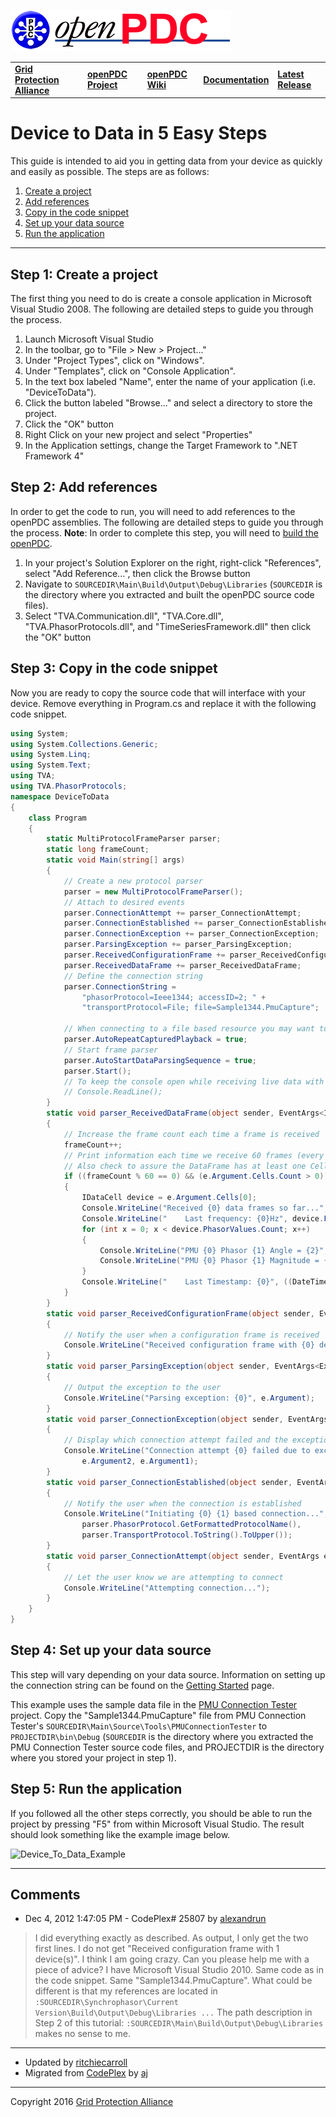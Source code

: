 [![The Open Source Phasor Data Concentrator](openPDC_Logo.png)](openPDC_Home.md "The Open Source Phasor Data Concentrator")

|   |   |   |   |   |
|---|---|---|---|---|
| **[Grid Protection Alliance](http://www.gridprotectionalliance.org "Grid Protection Alliance Home Page")** | **[openPDC Project](https://github.com/GridProtectionAlliance/openPDC "openPDC Project on GitHub")** | **[openPDC Wiki](openPDC_Home.md "openPDC Wiki Home Page")** | **[Documentation](openPDC_Documentation_Home.md "openPDC Documentation Home Page")** | **[Latest Release](https://github.com/GridProtectionAlliance/openPDC/releases "openPDC Releases Home Page")** |

# Device to Data in 5 Easy Steps

This guide is intended to aid you in getting data from your device as quickly and easily as possible. The steps are as follows:

1. [Create a project](#step-1-create-a-project)
2. [Add references](#step-2-add-references)
3. [Copy in the code snippet](#step-3-copy-in-the-code-snippet)
4. [Set up your data source](#step-4-set-up-your-data-source)
5. [Run the application](#step-5-run-the-application)

---

## Step 1: Create a project

The first thing you need to do is create a console application in Microsoft Visual Studio 2008. The following are detailed steps to guide you through the process.

1. Launch Microsoft Visual Studio
2. In the toolbar, go to "File > New > Project..."
3. Under "Project Types", click on "Windows".
4. Under "Templates", click on "Console Application".
5. In the text box labeled "Name", enter the name of your application (i.e. "DeviceToData").
6. Click the button labeled "Browse..." and select a directory to store the project.
7. Click the "OK" button 
8. Right Click on your new project and select "Properties"
9. In the Application settings, change the Target Framework to ".NET Framework 4"


## Step 2: Add references

In order to get the code to run, you will need to add references to the openPDC assemblies. The following are detailed steps to guide you through the process.
**Note**: In order to complete this step, you will need to [build the openPDC](Developers_Getting_Started.md).

1. In your project's Solution Explorer on the right, right-click "References", select "Add Reference...", then click the Browse button
2. Navigate to `SOURCEDIR\Main\Build\Output\Debug\Libraries` (`SOURCEDIR` is the directory where you extracted and built the openPDC source code files).
3. Select "TVA.Communication.dll", "TVA.Core.dll", "TVA.PhasorProtocols.dll", and "TimeSeriesFramework.dll" then click the "OK" button

## Step 3: Copy in the code snippet

Now you are ready to copy the source code that will interface with your device. Remove everything in Program.cs and replace it with the following code snippet.

```cs
using System;
using System.Collections.Generic;
using System.Linq;
using System.Text;
using TVA;
using TVA.PhasorProtocols;
namespace DeviceToData
{
    class Program
    {
        static MultiProtocolFrameParser parser;
        static long frameCount;
        static void Main(string[] args)
        {
            // Create a new protocol parser
            parser = new MultiProtocolFrameParser();
            // Attach to desired events
            parser.ConnectionAttempt += parser_ConnectionAttempt;
            parser.ConnectionEstablished += parser_ConnectionEstablished;
            parser.ConnectionException += parser_ConnectionException;
            parser.ParsingException += parser_ParsingException;
            parser.ReceivedConfigurationFrame += parser_ReceivedConfigurationFrame;
            parser.ReceivedDataFrame += parser_ReceivedDataFrame;
            // Define the connection string
            parser.ConnectionString =
                "phasorProtocol=Ieee1344; accessID=2; " +
                "transportProtocol=File; file=Sample1344.PmuCapture";
            
            // When connecting to a file based resource you may want to loop the data
            parser.AutoRepeatCapturedPlayback = true;
            // Start frame parser
            parser.AutoStartDataParsingSequence = true;
            parser.Start();
            // To keep the console open while receiving live data with AutoRepeatCapturedPlayback = false, uncomment the following line of code:
            // Console.ReadLine();
        }
        static void parser_ReceivedDataFrame(object sender, EventArgs<IDataFrame> e)
        {
            // Increase the frame count each time a frame is received
            frameCount++;
            // Print information each time we receive 60 frames (every 2 seconds for 30 frames per second)
            // Also check to assure the DataFrame has at least one Cell
            if ((frameCount % 60 == 0) && (e.Argument.Cells.Count > 0))
            {
                IDataCell device = e.Argument.Cells[0];
                Console.WriteLine("Received {0} data frames so far...", frameCount);
                Console.WriteLine("    Last frequency: {0}Hz", device.FrequencyValue.Frequency);
                for (int x = 0; x < device.PhasorValues.Count; x++)
                {
                    Console.WriteLine("PMU {0} Phasor {1} Angle = {2}", device.IDCode, x, device.PhasorValues[x].Angle);
                    Console.WriteLine("PMU {0} Phasor {1} Magnitude = {2}", device.IDCode, x, device.PhasorValues[x].Magnitude);
                }
                Console.WriteLine("    Last Timestamp: {0}", ((DateTime)device.Timestamp).ToString("yyyy-MM-dd HH:mm:ss.fff"));
            }
        }
        static void parser_ReceivedConfigurationFrame(object sender, EventArgs<IConfigurationFrame> e)
        {
            // Notify the user when a configuration frame is received
            Console.WriteLine("Received configuration frame with {0} device(s)", e.Argument.Cells.Count);
        }
        static void parser_ParsingException(object sender, EventArgs<Exception> e)
        {
            // Output the exception to the user
            Console.WriteLine("Parsing exception: {0}", e.Argument);
        }
        static void parser_ConnectionException(object sender, EventArgs<Exception, int> e)
        {
            // Display which connection attempt failed and the exception that occurred
            Console.WriteLine("Connection attempt {0} failed due to exception: {1}",
                e.Argument2, e.Argument1);
        }
        static void parser_ConnectionEstablished(object sender, EventArgs e)
        {
            // Notify the user when the connection is established
            Console.WriteLine("Initiating {0} {1} based connection...",
                parser.PhasorProtocol.GetFormattedProtocolName(),
                parser.TransportProtocol.ToString().ToUpper());
        }
        static void parser_ConnectionAttempt(object sender, EventArgs e)
        {
            // Let the user know we are attempting to connect
            Console.WriteLine("Attempting connection...");
        }
    }
}
```

## Step 4: Set up your data source

This step will vary depending on your data source. Information on setting up the connection string can be found on the [Getting Started](Getting_Started.md#configuring-a-connection-string) page.

This example uses the sample data file in the [PMU Connection Tester](https://github.com/GridProtectionAlliance/PMUConnectionTester) project.  Copy the "Sample1344.PmuCapture" file from PMU Connection Tester's `SOURCEDIR\Main\Source\Tools\PMUConnectionTester` to `PROJECTDIR\bin\Debug` (`SOURCEDIR` is the directory where you extracted the PMU Connection Tester source code files, and PROJECTDIR is the directory where you stored your project in step 1).

## Step 5: Run the application

If you followed all the other steps correctly, you should be able to run the project by pressing "F5" from within Microsoft Visual Studio. The result should look something like the example image below.

![](http://download.codeplex.com/Download?ProjectName=openpdc&DownloadId=392955 "Device_To_Data_Example")

---

## Comments

- Dec 4, 2012 1:47:05 PM - CodePlex# 25807 by [alexandrun](http://www.codeplex.com/site/users/view/alexandrun)

> I did everything exactly as described. As output, I only get the two first lines. I do not get "Received configuration frame with 1 device(s)". I think I am going crazy. Can you please help me with a piece of advice? I have Microsoft Visual Studio 2010. Same code as in the code snippet. Same "Sample1344.PmuCapture". What could be different is that my references are located in `:SOURCEDIR\Synchrophasor\Current Version\Build\Output\Debug\Libraries ...` The path description in Step 2 of this tutorial: `:SOURCEDIR\Main\Build\Output\Debug\Libraries` makes no sense to me.

---

 - Updated by [ritchiecarroll](https://github.com/ritchiecarroll)  
 - Migrated from [CodePlex]() by [aj](https://github.com/ajstadlin)

---

Copyright 2016 [Grid Protection Alliance](http://www.gridprotectionalliance.org)